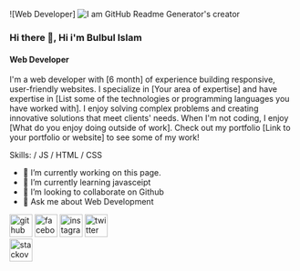 ![Web Developer]
![I am GitHub Readme Generator's creator](https://scontent.fdac88-1.fna.fbcdn.net/v/t39.30808-6/278124104_552679672947984_5781435726701501307_n.jpg?_nc_cat=107&ccb=1-7&_nc_sid=e3f864&_nc_eui2=AeEkfsrq6hsI6soyeOxvfFz7yUVsGWRhn87JRWwZZGGfzp-aiLELJapmWK-X2zsiLSNdUpywRmKL13pB2gIayh0E&_nc_ohc=dIblEnpNRnQAX_-Sjmw&_nc_ht=scontent.fdac88-1.fna&oh=00_AfCffzfjs7JSKqVUzByI5uFZtbrajR2YyHH_Xmc52aa0_A&oe=64D93FF6)

### Hi there 👋, Hi i'm Bulbul Islam
#### Web Developer


I'm a web developer with [6 month] of experience building responsive, user-friendly websites. I specialize in [Your area of expertise] and have expertise in [List some of the technologies or programming languages you have worked with]. I enjoy solving complex problems and creating innovative solutions that meet clients' needs. When I'm not coding, I enjoy [What do you enjoy doing outside of work]. Check out my portfolio [Link to your portfolio or website] to see some of my work!

Skills: / JS / HTML / CSS

- 🔭 I’m currently working on this page. 
- 🌱 I’m currently learning javasceipt 
- 👯 I’m looking to collaborate on Github 
- 💬 Ask me about Web Development 


[<img src='https://cdn.jsdelivr.net/npm/simple-icons@3.0.1/icons/github.svg' alt='github' height='40'>](https://github.com/https://github.com/bulbulbi)  [<img src='https://cdn.jsdelivr.net/npm/simple-icons@3.0.1/icons/facebook.svg' alt='facebook' height='40'>](https://www.facebook.com/https://www.facebook.com/mdbulbul.islam.10048379)  [<img src='https://cdn.jsdelivr.net/npm/simple-icons@3.0.1/icons/instagram.svg' alt='instagram' height='40'>](https://www.instagram.com/https://www.instagram.com/mdbulbul9322//)  [<img src='https://cdn.jsdelivr.net/npm/simple-icons@3.0.1/icons/twitter.svg' alt='twitter' height='40'>](https://twitter.com/https://twitter.com/Mdbulbu19291342)  
[<img src='https://cdn.jsdelivr.net/npm/simple-icons@3.0.1/icons/stackoverflow.svg' alt='stackoverflow' height='40'>](https://stackoverflow.com/users/https://stackoverflow.com/users/21554509/md-bulbul-islam)  

